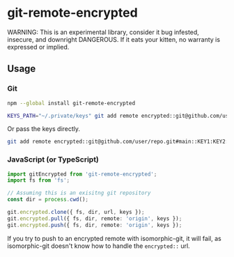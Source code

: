 # git-remote-encrypted

WARNING: This is an experimental library, consider it bug infested, insecure,
and downright DANGEROUS. If it eats your kitten, no warranty is expressed or
implied.

## Usage

### Git

```sh
npm --global install git-remote-encrypted
```

```sh
KEYS_PATH="~/.private/keys" git add remote encrypted::git@github.com/user/repo.git#main
```

Or pass the keys directly.

```sh
git add remote encrypted::git@github.com/user/repo.git#main::KEY1:KEY2:KEY3:KEY4
```

### JavaScript (or TypeScript)

```typescript
import gitEncrypted from 'git-remote-encrypted';
import fs from 'fs';

// Assuming this is an exisitng git repository
const dir = process.cwd();

git.encrypted.clone({ fs, dir, url, keys });
git.encrypted.pull({ fs, dir, remote: 'origin', keys });
git.encrypted.push({ fs, dir, remote: 'origin', keys });
```

If you try to push to an encrypted remote with isomorphic-git, it will fail,
as isomorphic-git doesn't know how to handle the `encrypted::` url.
